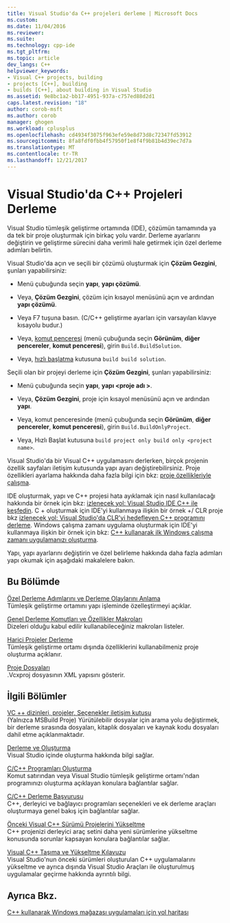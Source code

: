 ```yaml
---
title: Visual Studio'da C++ projeleri derleme | Microsoft Docs
ms.custom: 
ms.date: 11/04/2016
ms.reviewer: 
ms.suite: 
ms.technology: cpp-ide
ms.tgt_pltfrm: 
ms.topic: article
dev_langs: C++
helpviewer_keywords:
- Visual C++ projects, building
- projects [C++], building
- builds [C++], about building in Visual Studio
ms.assetid: 9e8bc1a2-bb17-4951-937a-c757ed88d2d1
caps.latest.revision: "18"
author: corob-msft
ms.author: corob
manager: ghogen
ms.workload: cplusplus
ms.openlocfilehash: cd4934f3075f963efe59e8d73d8c72347fd53912
ms.sourcegitcommit: 8fa8fdf0fbb4f57950f1e8f4f9b81b4d39ec7d7a
ms.translationtype: MT
ms.contentlocale: tr-TR
ms.lasthandoff: 12/21/2017
---
```

# <a name="building-c-projects-in-visual-studio"></a>Visual Studio'da C++ Projeleri Derleme
Visual Studio tümleşik geliştirme ortamında (IDE), çözümün tamamında ya da tek bir proje oluşturmak için birkaç yolu vardır. Derleme ayarlarını değiştirin ve geliştirme sürecini daha verimli hale getirmek için özel derleme adımları belirtin.  
  
 Visual Studio'da açın ve seçili bir çözümü oluşturmak için **Çözüm Gezgini**, şunları yapabilirsiniz:  
  
-   Menü çubuğunda seçin **yapı**, **yapı çözümü**.  
  
-   Veya, **Çözüm Gezgini**, çözüm için kısayol menüsünü açın ve ardından **yapı çözümü**.  
  
-   Veya F7 tuşuna basın. (C/C++ geliştirme ayarları için varsayılan klavye kısayolu budur.)  
  
-   Veya, [komut penceresi](/visualstudio/ide/reference/command-window) (menü çubuğunda seçin **Görünüm**, **diğer pencereler**, **komut penceresi**), girin `Build.BuildSolution`.  
  
-   Veya, [hızlı başlatma](/visualstudio/ide/reference/quick-launch-environment-options-dialog-box) kutusuna `build build solution`.  
  
 Seçili olan bir projeyi derleme için **Çözüm Gezgini**, şunları yapabilirsiniz:  
  
-   Menü çubuğunda seçin **yapı**, **yapı \<proje adı >**.  
  
-   Veya, **Çözüm Gezgini**, proje için kısayol menüsünü açın ve ardından **yapı**.  
  
-   Veya, komut penceresinde (menü çubuğunda seçin **Görünüm**, **diğer pencereler**, **komut penceresi**), girin `Build.BuildOnlyProject`.  
  
-   Veya, Hızlı Başlat kutusuna `build project only build only <project name>`.  
  
 Visual Studio'da bir Visual C++ uygulamasını derlerken, birçok projenin özellik sayfaları iletişim kutusunda yapı ayarı değiştirebilirsiniz. Proje özellikleri ayarlama hakkında daha fazla bilgi için bkz: [proje özellikleriyle çalışma](../ide/working-with-project-properties.md).  
  
 IDE oluşturmak, yapı ve C++ projesi hata ayıklamak için nasıl kullanılacağı hakkında bir örnek için bkz: [izlenecek yol: Visual Studio IDE C++ ile keşfedin](/visualstudio/ide/getting-started-with-cpp-in-visual-studio). C + oluşturmak için IDE'yi kullanmaya ilişkin bir örnek +/ CLR proje bkz [izlenecek yol: Visual Studio'da CLR'yi hedefleyen C++ programını derleme](../ide/walkthrough-compiling-a-cpp-program-that-targets-the-clr-in-visual-studio.md). Windows çalışma zamanı uygulama oluşturmak için IDE'yi kullanmaya ilişkin bir örnek için bkz: [C++ kullanarak ilk Windows çalışma zamanı uygulamanızı oluşturma](http://msdn.microsoft.com/library/windows/apps/hh974580.aspx).  
  
 Yapı, yapı ayarlarını değiştirin ve özel belirleme hakkında daha fazla adımları yapı okumak için aşağıdaki makalelere bakın.  
  
## <a name="in-this-section"></a>Bu Bölümde  
 [Özel Derleme Adımlarını ve Derleme Olaylarını Anlama](../ide/understanding-custom-build-steps-and-build-events.md)  
 Tümleşik geliştirme ortamını yapı işleminde özelleştirmeyi açıklar.  
  
 [Genel Derleme Komutları ve Özellikler Makroları](../ide/common-macros-for-build-commands-and-properties.md)  
 Dizeleri olduğu kabul edilir kullanabileceğiniz makroları listeler.  
  
 [Harici Projeler Derleme](../ide/building-external-projects.md)  
 Tümleşik geliştirme ortamı dışında özelliklerini kullanabilmeniz proje oluşturma açıklanır.  
  
 [Proje Dosyaları](../ide/project-files.md)  
 .Vcxproj dosyasının XML yapısını gösterir.  
  
## <a name="related-sections"></a>İlgili Bölümler  
 [VC ++ dizinleri, projeler, Seçenekler iletişim kutusu](vcpp-directories-property-page.md)  
 (Yalnızca MSBuild Proje) Yürütülebilir dosyalar için arama yolu değiştirmek, bir derleme sırasında dosyaları, kitaplık dosyaları ve kaynak kodu dosyaları dahil etme açıklanmaktadır.  
  
 [Derleme ve Oluşturma](/visualstudio/ide/compiling-and-building-in-visual-studio)  
 Visual Studio içinde oluşturma hakkında bilgi sağlar.  
  
 [C/C++ Programları Oluşturma](../build/building-c-cpp-programs.md)  
 Komut satırından veya Visual Studio tümleşik geliştirme ortamı'ndan programınızı oluşturma açıklayan konulara bağlantılar sağlar.  
  
 [C/C++ Derleme Başvurusu](../build/reference/c-cpp-building-reference.md)  
 C++, derleyici ve bağlayıcı programları seçenekleri ve ek derleme araçları oluşturmaya genel bakış için bağlantılar sağlar.  
  
 [Önceki Visual C++ Sürümü Projelerini Yükseltme](../porting/upgrading-projects-from-earlier-versions-of-visual-cpp.md)  
 C++ projenizi derleyici araç setini daha yeni sürümlerine yükseltme konusunda sorunlar kapsayan konulara bağlantılar sağlar.  
  
[Visual C++ Taşıma ve Yükseltme Kılavuzu](../porting/visual-cpp-porting-and-upgrading-guide.md)  
  Visual Studio'nun önceki sürümleri oluşturulan C++ uygulamalarını yükseltme ve ayrıca dışında Visual Studio Araçları ile oluşturulmuş uygulamalar geçirme hakkında ayrıntılı bilgi.  
  
## <a name="see-also"></a>Ayrıca Bkz.  
 [C++ kullanarak Windows mağazası uygulamaları için yol haritası](http://msdn.microsoft.com/en-us/0b71e4a4-5d8a-4a20-b2ec-e40062675ec1)
